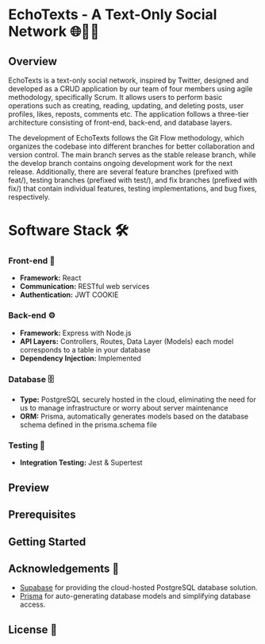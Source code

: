 # EchoTexts - A Text-Only Social Network 🌐💬📲

## Overview
EchoTexts is a text-only social network, inspired by Twitter, designed and developed as a CRUD application by our team of four members using agile methodology, specifically Scrum. It allows users to perform basic operations such as creating, reading, updating, and deleting posts, user profiles, likes, reposts, comments etc. The application follows a three-tier architecture consisting of front-end, back-end, and database layers.

The development of EchoTexts follows the Git Flow methodology, which organizes the codebase into different branches for better collaboration and version control. The main branch serves as the stable release branch, while the develop branch contains ongoing development work for the next release. Additionally, there are several feature branches (prefixed with feat/), testing branches (prefixed with test/), and fix branches (prefixed with fix/) that contain individual features, testing implementations, and bug fixes, respectively.

# Software Stack 🛠️

### Front-end 📱
- **Framework:** React
- **Communication:** RESTful web services
- **Authentication:** JWT COOKIE

### Back-end ⚙️
- **Framework:** Express with Node.js
- **API Layers:** Controllers, Routes, Data Layer (Models) each model corresponds to a table in your database
- **Dependency Injection:** Implemented

### Database 🗄️
- **Type:** PostgreSQL securely hosted in the cloud, eliminating the need for us to manage infrastructure or worry about server maintenance
- **ORM:** Prisma, automatically generates models based on the database schema defined in the prisma.schema file

### Testing 🧪
- **Integration Testing:** Jest & Supertest

## Preview

## Prerequisites

## Getting Started

## Acknowledgements 🙏

- [Supabase](https://supabase.io) for providing the cloud-hosted PostgreSQL database solution.
- [Prisma](https://prisma.io) for auto-generating database models and simplifying database access.

## License 📄

